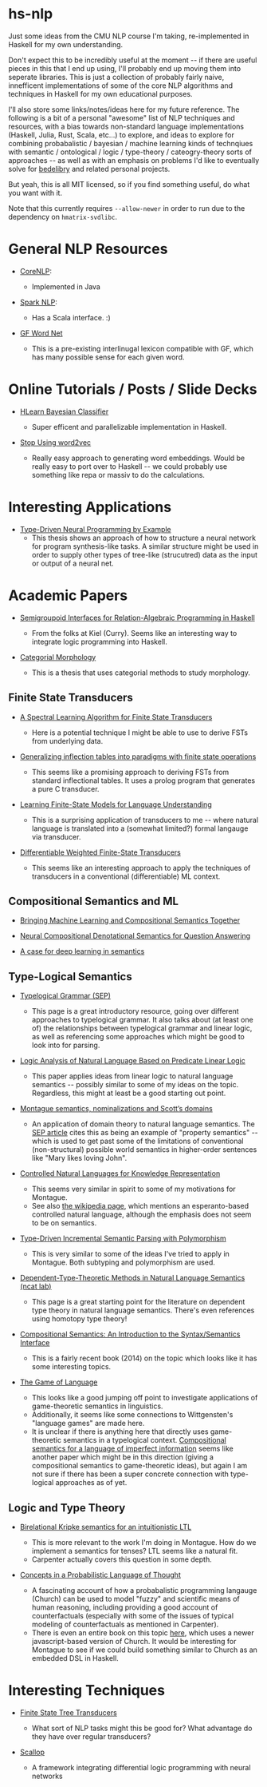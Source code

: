 # hs-nlp

Just some ideas from the CMU NLP course I'm taking, re-implemented in Haskell for my own understanding.

Don't expect this to be incredibly useful at the moment -- if there are useful pieces in this that I end up using, I'll probably end up moving them into seperate libraries. This is just a collection of probably fairly naive, innefficent implementations of some of the core NLP algorithms and techniques in Haskell for my own educational purposes.

I'll also store some links/notes/ideas here for my future reference. The following is a bit of a personal "awesome" list of NLP techniques and resources, with a bias towards non-standard language implementations (Haskell, Julia, Rust, Scala, etc...) to explore,
and ideas to explore for combining probabalistic / bayesian / machine learning kinds of technqiues with semantic / ontological / logic / type-theory / cateogry-theory sorts of approaches -- as well as with an emphasis on problems I'd like to eventually solve for [bedelibry](https://github.com/Sintrastes/bedelibry-app) and related personal projects.

But yeah, this is all MIT licensed, so if you find something useful, do what you want with it. 

Note that this currently requires `--allow-newer` in order to run due to the dependency on `hmatrix-svdlibc`.

# General NLP Resources

 * [CoreNLP](https://stanfordnlp.github.io/CoreNLP/): 
    * Implemented in Java
    
 * [Spark NLP](https://nlp.johnsnowlabs.com/): 
    * Has a Scala interface. :)
    
 * [GF Word Net](https://cloud.grammaticalframework.org/wordnet/gf-wordnet-help.html)
    * This is a pre-existing interlinugal lexicon compatible with GF, which has many possible sense for each given word.

# Online Tutorials / Posts / Slide Decks

  * [HLearn Bayesian Classifier](https://izbicki.me/blog/hlearn-cross-validates-400x-faster-than-weka.html)
    * Super efficent and parallelizable implementation in Haskell.
    
  * [Stop Using word2vec](https://multithreaded.stitchfix.com/blog/2017/10/18/stop-using-word2vec/)
    * Really easy approach to generating word embeddings. Would be really easy to port over to Haskell -- we could probably use something like repa or massiv to do the calculations.
    
# Interesting Applications
  
  * [Type-Driven Neural Programming by Example](https://arxiv.org/abs/2008.12613)
    * This thesis shows an approach of how to structure a neural network for program synthesis-like tasks. A similar structure might be used in order to supply other types of tree-like (strucutred) data as the input or output of a neural net.

# Academic Papers

 * [Semigroupoid Interfaces for Relation-Algebraic Programming in Haskell](https://link.springer.com/chapter/10.1007/11828563_16)
    * From the folks at Kiel (Curry). Seems like an interesting way to integrate logic programming into Haskell.
    
 * [Categorial Morphology](https://www.researchgate.net/publication/287263545_Categorial_Morphology)
    * This is a thesis that uses categorial methods to study morphology.
    
## Finite State Transducers

 * [A Spectral Learning Algorithm for Finite State Transducers](https://borjaballe.github.io/papers/ecml11.pdf)
   * Here is a potential technique I might be able to use to derive FSTs from underlying data.
 
 * [Generalizing inflection tables into paradigms with finite state operations](https://web.stanford.edu/group/cslipublications/cslipublications/koskenniemi-festschrift/2-carlson.pdf)
   * This seems like a promising approach to deriving FSTs from standard inflectional tables. It uses a prolog program that generates
    a pure C transducer.
    
 * [Learning Finite-State Models for Language Understanding](https://aclanthology.org/W98-1307.pdf)
   * This is a surprising application of transducers to me -- where natural language is translated into a (somewhat limited?) formal langauge via transducer. 

 * [Differentiable Weighted Finite-State Transducers](https://arxiv.org/abs/2010.01003)
   * This seems like an interesting approach to apply the techniques of transducers in a conventional (differentiable) ML context.

## Compositional Semantics and ML

 * [Bringing Machine Learning and Compositional Semantics Together](https://web.stanford.edu/~cgpotts/manuscripts/liang-potts-semantics.pdf)

 * [Neural Compositional Denotational Semantics for Question Answering](https://aclanthology.org/D18-1239.pdf)
 
 * [A case for deep learning in semantics](https://arxiv.org/pdf/1809.03068.pdf)

## Type-Logical Semantics 

 * [Typelogical Grammar (SEP)](https://plato.stanford.edu/entries/typelogical-grammar/)
   * This page is a great introductory resource, going over different approaches to typelogical grammar. It also talks about (at least one of) the relationships between typelogical grammar and linear logic, as well as referencing some approaches which might be good to look into for parsing.

* [Logic Analysis of Natural Language Based on Predicate Linear Logic](https://www.researchgate.net/publication/342973147_Logic_Analysis_of_Natural_Language_Based_on_Predicate_Linear_Logic)
  * This paper applies ideas from linear logic to natural language semantics -- possibly similar to some of my ideas on the topic. Regardless, this might at least be a good starting out point. 

* [Montague semantics, nominalizations and Scott’s domains](https://www.jstor.org/stable/25001126)
  * An application of domain theory to natural language semantics. The [SEP article](https://plato.stanford.edu/entries/montague-semantics/) cites this as being an example of "property semantics" -- which is used to get past some of the limitations of conventional (non-structural) possible world semantics in higher-order sentences like "Mary likes loving John".

* [Controlled Natural Languages for Knowledge Representation](http://staff.um.edu.mt/mros1/cnl2010/TALKS/schwitter_tutorial.pdf)
  * This seems very similar in spirit to some of my motivations for Montague.
  * See also [the wikipedia page](https://en.wikipedia.org/wiki/Controlled_natural_language), which mentions an esperanto-based controlled natural language, although the emphasis does not seem to be on semantics.

 * [Type-Driven Incremental Semantic Parsing with Polymorphism](https://arxiv.org/pdf/1411.5379.pdf)
   * This is very similar to some of the ideas I've tried to apply in Montague. Both subtyping and polymorphism are used.

 * [Dependent-Type-Theoretic Methods in Natural Language Semantics (ncat lab)](https://ncatlab.org/nlab/show/dependent+type+theoretic+methods+in+natural+language+semantics)
   * This page is a great starting point for the literature on dependent type theory in natural language semantics. There's even references using homotopy type theory! 
   
 * [Compositional Semantics: An Introduction to the Syntax/Semantics Interface](https://www.amazon.com/Compositional-Semantics-Introduction-Interface-Linguistics/dp/019967714X)
   * This is a fairly recent book (2014) on the topic which looks like it has some interesting topics.

* [The Game of Language](https://link.springer.com/book/10.1007/978-94-010-9847-2)
  * This looks like a good jumping off point to investigate applications of game-theoretic semantics in linguistics.
  * Additionally, it seems like some connections to Wittgensten's "language games" are made here.
  * It is unclear if there is anything here that directly uses game-theoretic semantics in a typelogical context. [Compositional semantics for a language of imperfect information](https://academic.oup.com/jigpal/article-abstract/5/4/539/646181?redirectedFrom=fulltext&login=false) seems like another paper which might be in this direction (giving a compositional semantics to game-theoretic ideas), but again I am not sure if there has been a super concrete connection with type-logical approaches as of yet.

## Logic and Type Theory
 * [Birelational Kripke semantics for an intuitionistic LTL](https://citeseerx.ist.psu.edu/viewdoc/download?doi=10.1.1.561.4232&rep=rep1&type=pdf)
    * This is more relevant to the work I'm doing in Montague. How do we implement a semantics for tenses? LTL seems like a natural fit.
    * Carpenter actually covers this question in some depth.
    
 * [Concepts in a Probabilistic Language of Thought](https://cocolab.stanford.edu/papers/GoodmanEtAl2015-Chapter.pdf)
   * A fascinating account of how a probabalistic programming langauge (Church) can be used to model "fuzzy" and scientific means of human reasoning, including providing a good account of counterfactuals (especially with some of the issues of typical modeling of counterfactuals as mentioned in Carpenter). 
   * There is even an entire book on this topic [here](https://probmods.org/), which uses a newer javascript-based version of Church. It would be interesting for Montague to see if we could build something similar to Church as an embedded DSL in Haskell.

# Interesting Techniques

 * [Finite State Tree Transducers](https://home.uni-leipzig.de/gkobele/courses/2018.WS/CompLing/DTT.html) 
    * What sort of NLP tasks might this be good for? What advantage do they have over regular transducers? 
    
 * [Scallop](https://scallop-lang.github.io/ssft22/index.html)
    * A framework integrating differential logic programming with neural networks
